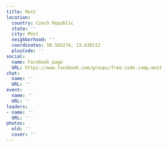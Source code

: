 ```yaml
---
title: Most
location:
  country: Czech Republic
  state: ''
  city: Most
  neighborhood: ''
  coordinates: 50.503274, 13.636112
  plusCode: ''
social:
  name: Facebook page
  URL: https://www.facebook.com/groups/free.code.camp.most
chat:
  name: ''
  URL: ''
event:
  name: ''
  URL: ''
leaders:
- name: ''
  URL: ''
photos:
  old: ''
  cover: ''
---
```

